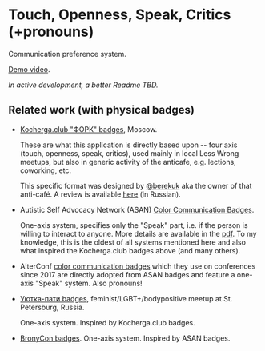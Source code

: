 # Touch, Openness, Speak, Critics (+pronouns)

Communication preference system.

[Demo video](http://oserv.org/files/tosc-1.mp4).

_In active development, a better Readme TBD._

## Related work (with physical badges)

* [Kocherga.club "ФОРК" badges](https://kocherga-club.ru/space#fork), Moscow.

  These are what this application is directly based upon -- four axis
  (touch, openness, speak, critics), used mainly in local Less Wrong meetups,
  but also in generic activity of the anticafe, e.g. lections, coworking, etc.

  This specific format was designed by [@berekuk](https://github.com/berekuk)
  aka the owner of that anti-café.
  A review is available
  [here](https://www.facebook.com/notes/alisa-kuznetsova/10209381309747887) (in
  Russian).

* Autistic Self Advocacy Network (ASAN)
  [Color Communication Badges](https://autisticadvocacy.org/2014/02/color-communication-badges/).

  One-axis system, specifies only the "Speak" part, i.e. if the person is
  willing to interact to anyone. More details are available in the
  [pdf](https://autisticadvocacy.org/wp-content/uploads/2014/02/ColorCommunicationBadges.pdf).
  To my knowledge, this is the oldest of all systems mentioned here and also
  what inspired the Kocherga.club badges above (and many others).

* AlterConf
  [color communication badges](https://alterconf.com/news/introducing-color-communication-badges)
  which they use on conferences since 2017 are directly adopted from ASAN badges
  and feature a one-axis "Speak" system. Also pronouns!

* [Уютка-пати badges](https://vk.com/topic-160761088_36728552),
  feminist/LGBT+/bodypositive meetup at St. Petersburg, Russia.

  One-axis system. Inspired by Kocherga.club badges.

* [BronyCon badges](http://blog.bronycon.org/post/92753912478/introducing-color-communications-badges-we-want).
  One-axis system. Inspired by ASAN badges.
